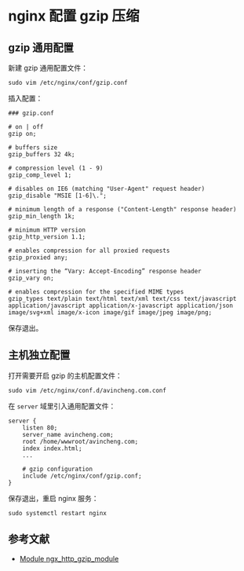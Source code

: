 # nginx 配置 gzip 压缩

## gzip 通用配置

新建 gzip 通用配置文件：

```shell
sudo vim /etc/nginx/conf/gzip.conf
```

插入配置：

```nginx
### gzip.conf

# on | off
gzip on;

# buffers size
gzip_buffers 32 4k;

# compression level (1 - 9)
gzip_comp_level 1;

# disables on IE6 (matching "User-Agent" request header)
gzip_disable "MSIE [1-6]\.";

# minimum length of a response ("Content-Length" response header)
gzip_min_length 1k;

# minimum HTTP version
gzip_http_version 1.1;

# enables compression for all proxied requests
gzip_proxied any;

# inserting the “Vary: Accept-Encoding” response header
gzip_vary on;

# enables compression for the specified MIME types
gzip_types text/plain text/html text/xml text/css text/javascript application/javascript application/x-javascript application/json image/svg+xml image/x-icon image/gif image/jpeg image/png;
```

保存退出。

## 主机独立配置

打开需要开启 gzip 的主机配置文件：

```shell
sudo vim /etc/nginx/conf.d/avincheng.com.conf
```

在 `server` 域里引入通用配置文件：

```nginx
server {
    listen 80;
    server_name avincheng.com;
    root /home/wwwroot/avincheng.com;
    index index.html;
    ...
    
    # gzip configuration
    include /etc/nginx/conf/gzip.conf;
}
```

保存退出，重启 nginx 服务：

```shell
sudo systemctl restart nginx
```

## 参考文献

* [Module ngx_http_gzip_module](http://nginx.org/en/docs/http/ngx_http_gzip_module.html)

